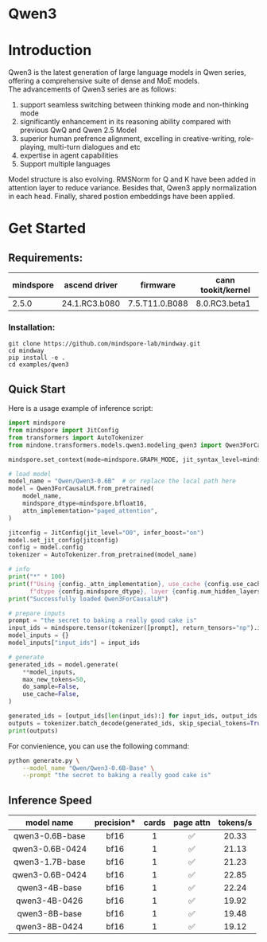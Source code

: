 # Qwen3

# Introduction
Qwen3 is the latest generation of large language models in Qwen series, offering a comprehensive suite of dense and MoE models.  
The advancements of Qwen3 series are as follows:  
1. support seamless switching between thinking mode and non-thinking mode
2. significantly enhancement in its reasoning ability compared with previous QwQ and Qwen 2.5 Model
3. superior human prefrence alignment, excelling in creative-writing, role-playing, multi-turn dialogues and etc
3. expertise in agent capabilities 
4. Support multiple languages

Model structure is also evolving. RMSNorm for Q and K have been added in attention layer to reduce variance. 
Besides that, Qwen3 apply normalization in each head. Finally, shared postion embeddings have been applied.

# Get Started

## Requirements:
|mindspore | 	ascend driver | firmware       | cann tookit/kernel|
|--- |----------------|----------------| --- |
|2.5.0 | 24.1.RC3.b080  | 7.5.T11.0.B088 | 8.0.RC3.beta1|

### Installation:
```
git clone https://github.com/mindspore-lab/mindway.git
cd mindway
pip install -e .
cd examples/qwen3
```

## Quick Start

Here is a usage example of inference script:

```python
import mindspore
from mindspore import JitConfig
from transformers import AutoTokenizer
from mindone.transformers.models.qwen3.modeling_qwen3 import Qwen3ForCausalLM

mindspore.set_context(mode=mindspore.GRAPH_MODE, jit_syntax_level=mindspore.STRICT)

# load model
model_name = "Qwen/Qwen3-0.6B"  # or replace the local path here
model = Qwen3ForCausalLM.from_pretrained(
    model_name,
    mindspore_dtype=mindspore.bfloat16,
    attn_implementation="paged_attention",
)

jitconfig = JitConfig(jit_level="O0", infer_boost="on")
model.set_jit_config(jitconfig)
config = model.config
tokenizer = AutoTokenizer.from_pretrained(model_name)

# info
print("*" * 100)
print(f"Using {config._attn_implementation}, use_cache {config.use_cache},"
      f"dtype {config.mindspore_dtype}, layer {config.num_hidden_layers}")
print("Successfully loaded Qwen3ForCausalLM")

# prepare inputs
prompt = "the secret to baking a really good cake is"
input_ids = mindspore.tensor(tokenizer([prompt], return_tensors="np").input_ids, mindspore.int32)
model_inputs = {}
model_inputs["input_ids"] = input_ids

# generate
generated_ids = model.generate(
    **model_inputs,
    max_new_tokens=50,
    do_sample=False,
    use_cache=False,
)

generated_ids = [output_ids[len(input_ids):] for input_ids, output_ids in zip(input_ids, generated_ids)]
outputs = tokenizer.batch_decode(generated_ids, skip_special_tokens=True)[0]
print(outputs)
```

For convienience, you can use the following command:

```bash
python generate.py \
    --model_name "Qwen/Qwen3-0.6B-Base" \
    --prompt "the secret to baking a really good cake is"
```

## Inference Speed
|model name	| precision* | cards | page attn |	tokens/s	|
| :---: | :---:  |:---:  | :---:  |:---:  |
| qwen3-0.6B-base |  bf16 | 1 | ✅  | 20.33 |
| qwen3-0.6B-0424 |  bf16 | 1 | ✅  | 21.13 |
| qwen3-1.7B-base |  bf16 | 1 | ✅  | 21.23 |
| qwen3-0.6B-0424 |  bf16 | 1 | ✅  | 22.85 |
| qwen3-4B-base |  bf16 | 1 | ✅  | 22.24 |
| qwen3-4B-0426 |  bf16 | 1 | ✅  | 19.92 |
| qwen3-8B-base |  bf16 | 1 | ✅  | 19.48 |
| qwen3-8B-0424 |  bf16 | 1 | ✅  | 19.12 |
